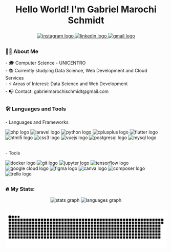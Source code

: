 <h1 align="center">Hello World! I'm Gabriel Marochi Schmidt</h1>

###

<div align="center">
  <a href="https://www.instagram.com/gabrielm.schmidt/" target="_blank">
    <img src="https://img.shields.io/static/v1?message=Instagram&logo=instagram&label=&color=E4405F&logoColor=white&labelColor=&style=for-the-badge" height="25" alt="instagram logo" />
  </a>
  <a href="https://www.linkedin.com/in/gabrielmarochi/" target="_blank">
    <img src="https://img.shields.io/static/v1?message=LinkedIn&logo=linkedin&label=&color=0077B5&logoColor=white&labelColor=&style=for-the-badge" height="25" alt="linkedin logo" />
  </a>
  <a href="mailto:gabrielmarochischmidt@gmail.com" target="_blank">
    <img src="https://img.shields.io/static/v1?message=Gmail&logo=gmail&label=&color=D14836&logoColor=white&labelColor=&style=for-the-badge" height="25" alt="gmail logo" />
  </a>
</div>

##

<h3 align="left">👨‍💻 About Me</h3>

<p align="left">
- 🎓 Computer Science - UNICENTRO<br>
- 📚 Currently studying Data Science, Web Development and Cloud Services<br>
- ⚡ Areas of Interest: Data Science and Web Development<br>
- 📭 Contact: gabrielmarochischmidt@gmail.com
</p>

##

<h3 align="left">🛠 Languages and Tools</h3>

<p align="left">- Languages and Frameworks</p>

<div align="left">
  <img src="https://cdn.jsdelivr.net/gh/devicons/devicon/icons/php/php-original.svg" height="28" alt="php logo" />
  <img src="https://cdn.jsdelivr.net/gh/devicons/devicon/icons/laravel/laravel-plain.svg" height="28" alt="laravel logo" />
  <img src="https://cdn.jsdelivr.net/gh/devicons/devicon/icons/python/python-original.svg" height="28" alt="python logo" />
  <img src="https://cdn.jsdelivr.net/gh/devicons/devicon/icons/cplusplus/cplusplus-original.svg" height="28" alt="cplusplus logo" />
  <img src="https://cdn.jsdelivr.net/gh/devicons/devicon/icons/flutter/flutter-original.svg" height="28" alt="flutter logo" />
  <img src="https://cdn.jsdelivr.net/gh/devicons/devicon/icons/html5/html5-original.svg" height="28" alt="html5 logo" />
  <img src="https://cdn.jsdelivr.net/gh/devicons/devicon/icons/css3/css3-original.svg" height="28" alt="css3 logo" />
  <img src="https://cdn.jsdelivr.net/gh/devicons/devicon/icons/vuejs/vuejs-original.svg" height="28" alt="vuejs logo" />
  <img src="https://cdn.jsdelivr.net/gh/devicons/devicon/icons/postgresql/postgresql-original.svg" height="28" alt="postgresql logo" />
  <img src="https://cdn.jsdelivr.net/gh/devicons/devicon/icons/mysql/mysql-original.svg" height="28" alt="mysql logo" />
</div>

<br />

<p align="left">- Tools</p>

<div align="left">
  <img src="https://cdn.jsdelivr.net/gh/devicons/devicon/icons/docker/docker-original.svg" height="28" alt="docker logo" />
  <img src="https://cdn.jsdelivr.net/gh/devicons/devicon/icons/git/git-original.svg" height="28" alt="git logo" />
  <img src="https://cdn.jsdelivr.net/gh/devicons/devicon/icons/jupyter/jupyter-original.svg" height="28" alt="jupyter logo" />
  <img src="https://cdn.jsdelivr.net/gh/devicons/devicon/icons/tensorflow/tensorflow-original.svg" height="28" alt="tensorflow logo" />
  <img src="https://cdn.jsdelivr.net/gh/devicons/devicon/icons/googlecloud/googlecloud-original.svg" height="28" alt="google cloud logo" />
  <img src="https://cdn.jsdelivr.net/gh/devicons/devicon/icons/figma/figma-original.svg" height="28" alt="figma logo" />
  <img src="https://cdn.jsdelivr.net/gh/devicons/devicon/icons/canva/canva-original.svg" height="28" alt="canva logo" />
  <img src="https://cdn.jsdelivr.net/gh/devicons/devicon/icons/composer/composer-original.svg" height="28" alt="composer logo" />
  <img src="https://cdn.jsdelivr.net/gh/devicons/devicon/icons/trello/trello-plain.svg" height="28" alt="trello logo" />
</div>

##

<h3 align="left">🔥 My Stats:</h3>

<div align="center">
  <img src="https://github-readme-stats.vercel.app/api?username=GabrielMSchmidt&hide_title=false&hide_rank=false&show_icons=true&include_all_commits=true&count_private=true&disable_animations=false&theme=gotham&locale=en&hide_border=false&order=1" height="150" alt="stats graph" />
  <img src="https://github-readme-stats.vercel.app/api/top-langs?username=GabrielMSchmidt&locale=en&hide_title=false&layout=compact&card_width=320&langs_count=6&theme=gotham&hide_border=false&order=2" height="150" alt="languages graph" />
</div>

##

<picture>
  <source media="(prefers-color-scheme: dark)" srcset="https://raw.githubusercontent.com/GabrielMSchmidt/GabrielMSchmidt/output/github-snake-dark.svg" />
  <source media="(prefers-color-scheme: light)" srcset="https://raw.githubusercontent.com/GabrielMSchmidt/GabrielMSchmidt/output/github-snake.svg" />
  <img alt="github-snake" src="https://raw.githubusercontent.com/GabrielMSchmidt/GabrielMSchmidt/output/github-snake.svg" />
</picture>
